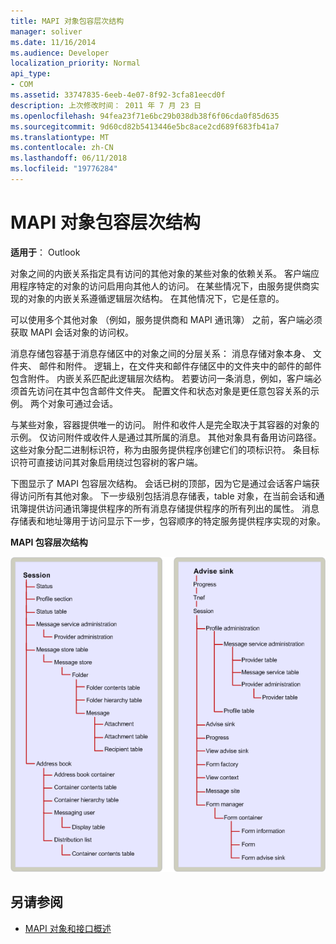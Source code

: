 ```yaml
---
title: MAPI 对象包容层次结构
manager: soliver
ms.date: 11/16/2014
ms.audience: Developer
localization_priority: Normal
api_type:
- COM
ms.assetid: 33747835-6eeb-4e07-8f92-3cfa81eecd0f
description: 上次修改时间： 2011 年 7 月 23 日
ms.openlocfilehash: 94fea23f71e6bc29b038db38f6f06cda0f85d635
ms.sourcegitcommit: 9d60cd82b5413446e5bc8ace2cd689f683fb41a7
ms.translationtype: MT
ms.contentlocale: zh-CN
ms.lasthandoff: 06/11/2018
ms.locfileid: "19776284"
---
```

# <a name="mapi-object-containment-hierarchy"></a>MAPI 对象包容层次结构
  
**适用于**： Outlook 
  
对象之间的内嵌关系指定具有访问的其他对象的某些对象的依赖关系。 客户端应用程序特定的对象的访问启用向其他人的访问。 在某些情况下，由服务提供商实现的对象的内嵌关系遵循逻辑层次结构。 在其他情况下，它是任意的。 
  
可以使用多个其他对象 （例如，服务提供商和 MAPI 通讯簿） 之前，客户端必须获取 MAPI 会话对象的访问权。
  
消息存储包容基于消息存储区中的对象之间的分层关系： 消息存储对象本身、 文件夹、 邮件和附件。 逻辑上，在文件夹和邮件存储区中的文件夹中的邮件的邮件包含附件。 内嵌关系匹配此逻辑层次结构。 若要访问一条消息，例如，客户端必须首先访问在其中包含邮件文件夹。 配置文件和状态对象是更任意包容关系的示例。 两个对象可通过会话。 
  
与某些对象，容器提供唯一的访问。 附件和收件人是完全取决于其容器的对象的示例。 仅访问附件或收件人是通过其所属的消息。 其他对象具有备用访问路径。 这些对象分配二进制标识符，称为由服务提供程序创建它们的项标识符。 条目标识符可直接访问其对象启用绕过包容树的客户端。 
  
下图显示了 MAPI 包容层次结构。 会话已树的顶部，因为它是通过会话客户端获得访问所有其他对象。 下一步级别包括消息存储表，table 对象，在当前会话和通讯簿提供访问通讯簿提供程序的所有消息存储提供程序的所有列出的属性。 消息存储表和地址簿用于访问显示下一步，包容顺序的特定服务提供程序实现的对象。
  
**MAPI 包容层次结构**
  
![MAPI 包容层次结构](media/amapi_41.gif "MAPI 包容层次结构")
  
## <a name="see-also"></a>另请参阅

- [MAPI 对象和接口概述](mapi-object-and-interface-overview.md)

